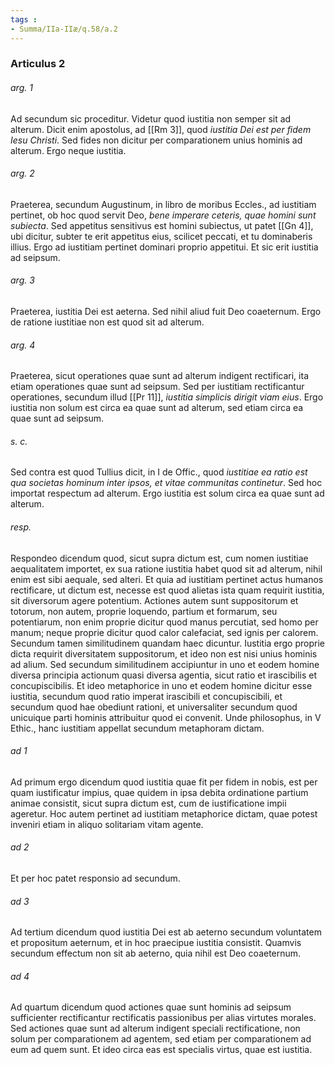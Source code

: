 ```yaml
---
tags : 
- Summa/IIa-IIæ/q.58/a.2
---
```


### Articulus 2

###### arg. 1
Ad secundum sic proceditur. Videtur quod iustitia non semper sit ad alterum. Dicit enim apostolus, ad [[Rm 3]], quod *iustitia Dei est per fidem Iesu Christi*. Sed fides non dicitur per comparationem unius hominis ad alterum. Ergo neque iustitia.

###### arg. 2
Praeterea, secundum Augustinum, in libro de moribus Eccles., ad iustitiam pertinet, ob hoc quod servit Deo, *bene imperare ceteris, quae homini sunt subiecta*. Sed appetitus sensitivus est homini subiectus, ut patet [[Gn 4]], ubi dicitur, subter te erit appetitus eius, scilicet peccati, et tu dominaberis illius. Ergo ad iustitiam pertinet dominari proprio appetitui. Et sic erit iustitia ad seipsum.

###### arg. 3
Praeterea, iustitia Dei est aeterna. Sed nihil aliud fuit Deo coaeternum. Ergo de ratione iustitiae non est quod sit ad alterum.

###### arg. 4
Praeterea, sicut operationes quae sunt ad alterum indigent rectificari, ita etiam operationes quae sunt ad seipsum. Sed per iustitiam rectificantur operationes, secundum illud [[Pr 11]], *iustitia simplicis dirigit viam eius*. Ergo iustitia non solum est circa ea quae sunt ad alterum, sed etiam circa ea quae sunt ad seipsum.

###### s. c.
Sed contra est quod Tullius dicit, in I de Offic., quod *iustitiae ea ratio est qua societas hominum inter ipsos, et vitae communitas continetur*. Sed hoc importat respectum ad alterum. Ergo iustitia est solum circa ea quae sunt ad alterum.

###### resp.
Respondeo dicendum quod, sicut supra dictum est, cum nomen iustitiae aequalitatem importet, ex sua ratione iustitia habet quod sit ad alterum, nihil enim est sibi aequale, sed alteri. Et quia ad iustitiam pertinet actus humanos rectificare, ut dictum est, necesse est quod alietas ista quam requirit iustitia, sit diversorum agere potentium. Actiones autem sunt suppositorum et totorum, non autem, proprie loquendo, partium et formarum, seu potentiarum, non enim proprie dicitur quod manus percutiat, sed homo per manum; neque proprie dicitur quod calor calefaciat, sed ignis per calorem. Secundum tamen similitudinem quandam haec dicuntur. Iustitia ergo proprie dicta requirit diversitatem suppositorum, et ideo non est nisi unius hominis ad alium. Sed secundum similitudinem accipiuntur in uno et eodem homine diversa principia actionum quasi diversa agentia, sicut ratio et irascibilis et concupiscibilis. Et ideo metaphorice in uno et eodem homine dicitur esse iustitia, secundum quod ratio imperat irascibili et concupiscibili, et secundum quod hae obediunt rationi, et universaliter secundum quod unicuique parti hominis attribuitur quod ei convenit. Unde philosophus, in V Ethic., hanc iustitiam appellat secundum metaphoram dictam.

###### ad 1
Ad primum ergo dicendum quod iustitia quae fit per fidem in nobis, est per quam iustificatur impius, quae quidem in ipsa debita ordinatione partium animae consistit, sicut supra dictum est, cum de iustificatione impii ageretur. Hoc autem pertinet ad iustitiam metaphorice dictam, quae potest inveniri etiam in aliquo solitariam vitam agente.

###### ad 2
Et per hoc patet responsio ad secundum.

###### ad 3
Ad tertium dicendum quod iustitia Dei est ab aeterno secundum voluntatem et propositum aeternum, et in hoc praecipue iustitia consistit. Quamvis secundum effectum non sit ab aeterno, quia nihil est Deo coaeternum.

###### ad 4
Ad quartum dicendum quod actiones quae sunt hominis ad seipsum sufficienter rectificantur rectificatis passionibus per alias virtutes morales. Sed actiones quae sunt ad alterum indigent speciali rectificatione, non solum per comparationem ad agentem, sed etiam per comparationem ad eum ad quem sunt. Et ideo circa eas est specialis virtus, quae est iustitia.


